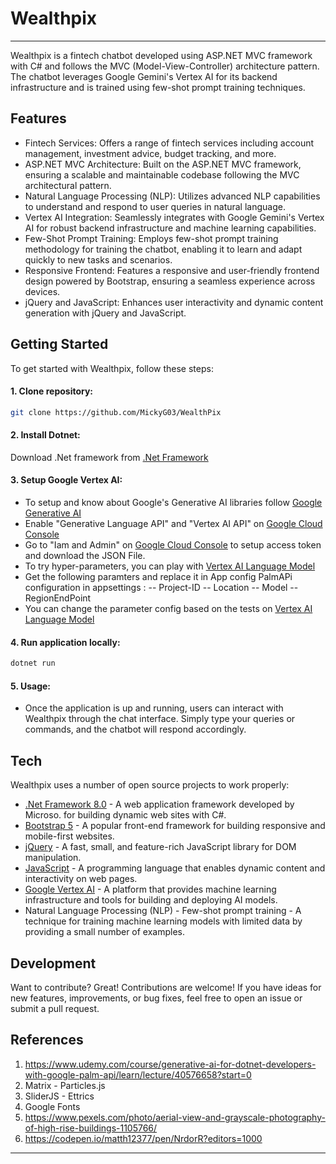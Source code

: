 # Wealthpix
---

Wealthpix is a fintech chatbot developed using ASP.NET MVC framework with C# and follows the MVC (Model-View-Controller) architecture pattern. The chatbot leverages Google Gemini's Vertex AI for its backend infrastructure and is trained using few-shot prompt training techniques.

## Features

- Fintech Services: Offers a range of fintech services including account management, investment advice, budget tracking, and more.
- ASP.NET MVC Architecture: Built on the ASP.NET MVC framework, ensuring a scalable and maintainable codebase following the MVC architectural pattern.
- Natural Language Processing (NLP): Utilizes advanced NLP capabilities to understand and respond to user queries in natural language.
- Vertex AI Integration: Seamlessly integrates with Google Gemini's Vertex AI for robust backend infrastructure and machine learning capabilities.
- Few-Shot Prompt Training: Employs few-shot prompt training methodology for training the chatbot, enabling it to learn and adapt quickly to new tasks and scenarios.
- Responsive Frontend: Features a responsive and user-friendly frontend design powered by Bootstrap, ensuring a seamless experience across devices.
- jQuery and JavaScript: Enhances user interactivity and dynamic content generation with jQuery and JavaScript.

## Getting Started
To get started with Wealthpix, follow these steps:

#### 1. Clone repository: 
```sh
git clone https://github.com/MickyG03/WealthPix
```
#### 2. Install Dotnet: 
Download .Net framework from [.Net Framework]

#### 3. Setup Google Vertex AI: 
- To setup and know about Google's Generative AI libraries follow [Google Generative AI]
- Enable "Generative Language API" and "Vertex AI API" on [Google Cloud Console]
- Go to "Iam and Admin" on [Google Cloud Console] to setup access token and download the JSON File. 
- To try hyper-parameters, you can play with [Vertex AI Language Model]
- Get the following paramters and replace it in App config PalmAPi configuration in appsettings : 
-- Project-ID
-- Location
-- Model
-- RegionEndPoint
- You can change the parameter config based on the tests on [Vertex AI Language Model]

#### 4. Run application locally:
```sh
dotnet run
```

#### 5. Usage:
- Once the application is up and running, users can interact with Wealthpix through the chat interface. Simply type your queries or commands, and the chatbot will respond accordingly.

## Tech
Wealthpix uses a number of open source projects to work properly:

- [.Net Framework 8.0] - A web application framework developed by Microso. for building dynamic web sites with C#.
- [Bootstrap 5] -  A popular front-end framework for building responsive and mobile-first websites.
- [jQuery] - A fast, small, and feature-rich JavaScript library for DOM manipulation.
- [JavaScript] - A programming language that enables dynamic content and interactivity on web pages.
- [Google Vertex AI] - A platform that provides machine learning infrastructure and tools for building and deploying AI models.
- Natural Language Processing (NLP) - Few-shot prompt training - A technique for training machine learning models with limited data by providing a small number of examples.

## Development

Want to contribute? Great!
Contributions are welcome! If you have ideas for new features, improvements, or bug fixes, feel free to open an issue or submit a pull request.

## References

1. https://www.udemy.com/course/generative-ai-for-dotnet-developers-with-google-palm-api/learn/lecture/40576658?start=0
2. Matrix - Particles.js
3. SliderJS - Ettrics
4. Google Fonts
5. https://www.pexels.com/photo/aerial-view-and-grayscale-photography-of-high-rise-buildings-1105766/
6. https://codepen.io/matth12377/pen/NrdorR?editors=1000
---

[//]: # (These are reference links used in the body of this note and get stripped out when the markdown processor does its job. There is no need to format nicely because it shouldn't be seen. Thanks SO - http://stackoverflow.com/questions/4823468/store-comments-in-markdown-syntax)

   [.Net Framework ]: <https://dotnet.microsoft.com/en-us/download>
   [.Net Framework 8.0 ]: <https://dotnet.microsoft.com/en-us/download>
   [Google Generative AI]: <https://cloud.google.com/vertex-ai/generative-ai/docs/learn/overview>
   [Google Cloud Console]: <https://console.cloud.google.com/>
   [Vertex AI Language Model]: <https://console.cloud.google.com/projectselector2/vertex-ai/generative/language>
   [Google Vertex AI]: <https://cloud.google.com/vertex-ai?hl=en>
   [jQuery]: <http://jquery.com>
   [Bootstrap 5]: <https://getbootstrap.com/docs/5.0/getting-started/introduction/>
   [Javascript]: <https://www.javascript.com/>

